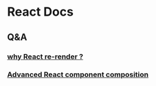 
# React Docs

## Q&A

### [why React re-render ?](https://www.joshwcomeau.com/react/why-react-re-renders/)

### [Advanced React component composition](https://frontendmastery.com/posts/advanced-react-component-composition-guide/)
